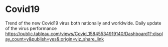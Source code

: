 # Covid19
Trend of the new Covid19 virus both nationally and worldwide.
Daily update of the virus performance
https://public.tableau.com/views/Covid_15845534919140/Dashboard1?:display_count=y&publish=yes&:origin=viz_share_link
